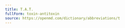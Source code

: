 ```yaml
---
title: T.A.T.
fullForm: toxin-antitoxin
source: https://openmd.com/dictionary/abbreviations/t
---
```

